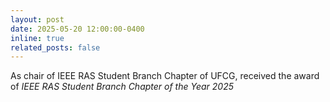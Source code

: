 ```yaml
---
layout: post
date: 2025-05-20 12:00:00-0400
inline: true
related_posts: false
---
```


As chair of IEEE RAS Student Branch Chapter of UFCG, received the award of _IEEE RAS Student Branch Chapter of the Year 2025_
